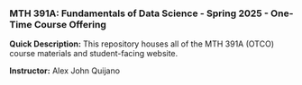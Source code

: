### MTH 391A: Fundamentals of Data Science - Spring 2025 - One-Time Course Offering

**Quick Description:** This repository houses all of the MTH 391A (OTCO) course materials and student-facing website.

**Instructor:** Alex John Quijano
